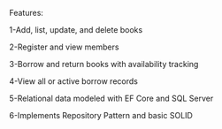 Features:

1-Add, list, update, and delete books

2-Register and view members

3-Borrow and return books with availability tracking

4-View all or active borrow records

5-Relational data modeled with EF Core and SQL Server

6-Implements Repository Pattern and basic SOLID
